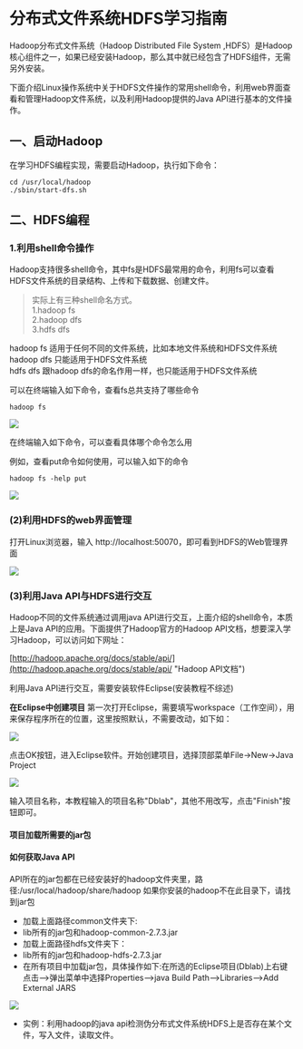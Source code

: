 # 分布式文件系统HDFS学习指南 #

Hadoop分布式文件系统（Hadoop Distributed File System ,HDFS）是Hadoop核心组件之一，如果已经安装Hadoop，那么其中就已经包含了HDFS组件，无需另外安装。

下面介绍Linux操作系统中关于HDFS文件操作的常用shell命令，利用web界面查看和管理Hadoop文件系统，以及利用Hadoop提供的Java API进行基本的文件操作。

## 一、启动Hadoop ##

在学习HDFS编程实现，需要启动Hadoop，执行如下命令：

	cd /usr/local/hadoop
	./sbin/start-dfs.sh

## 二、HDFS编程 ##

### 1.利用shell命令操作 ###

Hadoop支持很多shell命令，其中fs是HDFS最常用的命令，利用fs可以查看HDFS文件系统的目录结构、上传和下载数据、创建文件。

> 实际上有三种shell命名方式。  
> 1.hadoop fs  
> 2.hadoop dfs  
> 3.hdfs dfs  

hadoop fs 适用于任何不同的文件系统，比如本地文件系统和HDFS文件系统   
hadoop dfs 只能适用于HDFS文件系统  
hdfs dfs 跟hadoop dfs的命名作用一样，也只能适用于HDFS文件系统

可以在终端输入如下命令，查看fs总共支持了哪些命令

	hadoop fs

![](http://i.imgur.com/aYarGwv.png)

在终端输入如下命令，可以查看具体哪个命令怎么用  

例如，查看put命令如何使用，可以输入如下的命令

	hadoop fs -help put
	
![](http://i.imgur.com/hKfQkAC.png)

### (2)利用HDFS的web界面管理 ###

打开Linux浏览器，输入 http://localhost:50070，即可看到HDFS的Web管理界面

![](http://i.imgur.com/2uvavaF.png)

### (3)利用Java API与HDFS进行交互 ###

Hadoop不同的文件系统通过调用java API进行交互，上面介绍的shell命令，本质上是Java API的应用。下面提供了Hadoop官方的Hadoop API文档，想要深入学习Hadoop，可以访问如下网址：

[http://hadoop.apache.org/docs/stable/api/](http://hadoop.apache.org/docs/stable/api/ "Hadoop API文档")

利用Java API进行交互，需要安装软件Eclipse(安装教程不综述)

**在Eclipse中创建项目**
第一次打开Eclipse，需要填写workspace（工作空间），用来保存程序所在的位置，这里按照默认，不需要改动，如下如：

![](http://i.imgur.com/byMM0M3.png)

点击OK按钮，进入Eclipse软件。开始创建项目，选择顶部菜单File->New->Java Project

![](http://i.imgur.com/fHMjzfE.png)

输入项目名称，本教程输入的项目名称"Dblab"，其他不用改写，点击"Finish"按钮即可。


#### 项目加载所需要的jar包 ####

#### 如何获取Java API ####
API所在的jar包都在已经安装好的hadoop文件夹里，路径:/usr/local/hadoop/share/hadoop 如果你安装的hadoop不在此目录下，请找到jar包

* 加载上面路径common文件夹下:  
* lib所有的jar包和hadoop-common-2.7.3.jar  
* 加载上面路径hdfs文件夹下：  
* lib所有的jar包和hadoop-hdfs-2.7.3.jar   
* 在所有项目中加载jar包，具体操作如下:在所选的Eclipse项目(Dblab)上右键点击-->弹出菜单中选择Properties-->java Build Path-->Libraries-->Add External JARS

![](http://i.imgur.com/5j36kHC.png)

* 实例：利用hadoop的java api检测伪分布式文件系统HDFS上是否存在某个文件，写入文件，读取文件。

